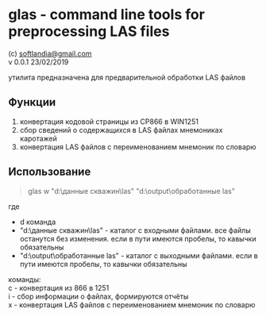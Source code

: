 ﻿# glas - command line tools for preprocessing LAS files

(с) softlandia@gmail.com  
v 0.0.1 23/02/2019

утилита предназначена для предварительной обработки LAS файлов

## Функции

1. конвертация кодовой страницы из CP866 в WIN1251
2. сбор сведений о содержащихся в LAS файлах мнемониках каротажей
3. конвертация LAS файлов с переименованием мнемоник по словарю

## Использование

>glas w "d:\данные скважин\las" "d:\output\обработанные las"

где

- d команда
- "d:\данные скважин\las" - каталог с входными файлами. все файлы останутся без изменения. если в пути имеются пробелы, то кавычки обязательны
- "d:\output\обработанные las" - каталог с выходными файлами. если в пути имеются пробелы, то кавычки обязательны

команды:  
c - конвертация из 866 в 1251  
i - сбор информации о файлах, формируются отчёты  
x - конвертация LAS файлов с переименованием мнемоник по словарю